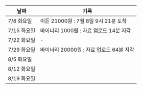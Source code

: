 | 날짜        | 기록 |
| ----------- | ---- |
| 7/8 화요일  | 이든 21000원 : 7월 8일 9시 21분 도착     |
| 7/15 화요일 | 바이너리 1000원 : 자료 업로드 14분 지각     |
| 7/22 화요일 | -     |
| 7/29 화요일 | 바이너리 20000원 : 자료 업로드 64분 지각     |
| 8/5 화요일  |      |
| 8/12 화요일 |      |
| 8/19 화요일 |      |
